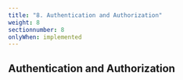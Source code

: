 ```yaml
---
title: "8. Authentication and Authorization"
weight: 8
sectionnumber: 8
onlyWhen: implemented
---
```


## Authentication and Authorization


